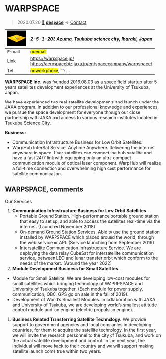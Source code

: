 # WARPSPACE
> 2020.07.20 **[🚀](../index/index.md) [despace](index.md)** → [Contact](contact.md)

|[![](f/contact/w/warpspace_logo1_thumb.jpg)](f/contact/w/warpspace_logo1.png)|*2-5-1-203 Azuma, Tsukuba science city, Ibaraki, Japan*|
|:--|:--|
|E‑mail| <mark>noemail</mark> |
|Link| <https://warpspace.jp/><br> <https://aerospacebiz.jaxa.jp/en/spacecompany/warpspace/> |
|Tel| <mark>noworkphone</mark>, ℻: … |

**WARPSPACE Inc.** was founded 2016.08.03 as a space field startup after 5 years satellites development experiences at the University of Tsukuba, Japan.

We have experienced two real satellite developments and launch under the JAXA program. In addition to our professional knowledge and experiences, we pursue the space development for everyone through our close partnership with JAXA and access to various research institutes located in Tsukuba Science City.

**Business:**

   - Communication Infrastructure Business for Low Orbit Satellites.
   - WarpHub InterSat Service. Anytime Anywhere. Delivering the internet anywhere in space. User satellites can connect the hub satellite and have a fast 24/7 link with equipping only an ultra‑compact communication module of optical laser component. WarpHub will realize a full‑time connection and overwhelming high cost performance for satellite communication.



<p style="page-break-after:always"> </p>

## WARPSPACE, comments

Our Services

   1. **Communication Infrastructure Business for Low Orbit Satellites.**
      - Portable Ground Station. High-performance portable ground station that easy to set up, and able to access the satellites real-time via the internet. (Launched November 2018)
      - On-demand Ground Station Services. Able to use the ground station installed by WARPSPACE which placed around the world, through the web service or API. (Service launching from September 2019)
      - Intersatellite Communication Infrastructure Service. We are deploying the data relay CubeSat for intersatellite communication service, between LEO and lunar transfer orbit which conform to the needs of the market. (Around the year 2022)
   1. **Module Development Business for Small Satellites.**
   - Module for Small Satellite. We are developing low-cost modules for small satellites which bringing technology of WAPRPSPACE and University of Tsukuba together. (Each module for power supply, communication, OBC, GPS go on sale in the fall of 2019).
   - Development of World’s Smallest Modules. In collaboration with JAXA and University of Tsukuba, we are developing world’s smallest attitude control module and ion engine (electric propulsion engine).
   1. **Business Related Transferring Satellite Technology.** We provide support to government agencies and local companies in developing countries, for them to acquire the satellite technology. In the first year, we will invite the research personnel to the city of Tsukuba, and work on the actual satellite development and control. In the next year, the individual will move back to their country and we will support making satellite launch come true within two years.
